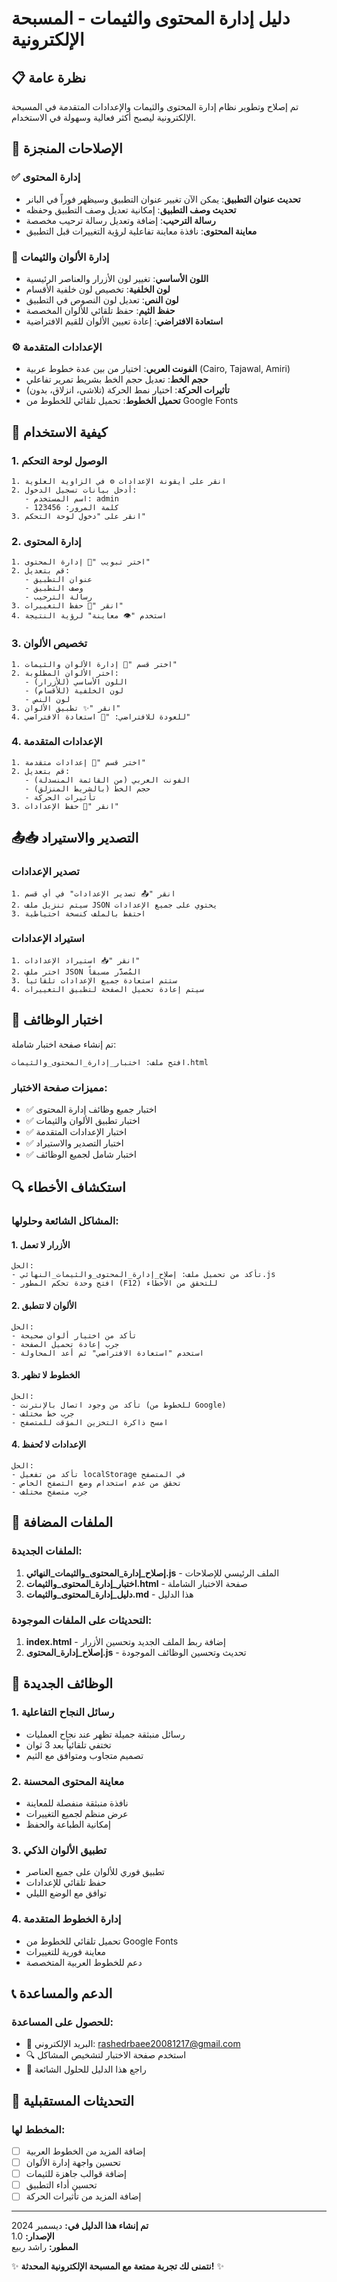 # دليل إدارة المحتوى والثيمات - المسبحة الإلكترونية

## 📋 نظرة عامة

تم إصلاح وتطوير نظام إدارة المحتوى والثيمات والإعدادات المتقدمة في المسبحة الإلكترونية ليصبح أكثر فعالية وسهولة في الاستخدام.

## 🔧 الإصلاحات المنجزة

### ✅ إدارة المحتوى
- **تحديث عنوان التطبيق**: يمكن الآن تغيير عنوان التطبيق وسيظهر فوراً في البانر
- **تحديث وصف التطبيق**: إمكانية تعديل وصف التطبيق وحفظه
- **رسالة الترحيب**: إضافة وتعديل رسالة ترحيب مخصصة
- **معاينة المحتوى**: نافذة معاينة تفاعلية لرؤية التغييرات قبل التطبيق

### 🎨 إدارة الألوان والثيمات
- **اللون الأساسي**: تغيير لون الأزرار والعناصر الرئيسية
- **لون الخلفية**: تخصيص لون خلفية الأقسام
- **لون النص**: تعديل لون النصوص في التطبيق
- **حفظ الثيم**: حفظ تلقائي للألوان المخصصة
- **استعادة الافتراضي**: إعادة تعيين الألوان للقيم الافتراضية

### ⚙️ الإعدادات المتقدمة
- **الفونت العربي**: اختيار من بين عدة خطوط عربية (Cairo, Tajawal, Amiri)
- **حجم الخط**: تعديل حجم الخط بشريط تمرير تفاعلي
- **تأثيرات الحركة**: اختيار نمط الحركة (تلاشي، انزلاق، بدون)
- **تحميل الخطوط**: تحميل تلقائي للخطوط من Google Fonts

## 🚀 كيفية الاستخدام

### 1. الوصول لوحة التحكم
```
1. انقر على أيقونة الإعدادات ⚙️ في الزاوية العلوية
2. أدخل بيانات تسجيل الدخول:
   - اسم المستخدم: admin
   - كلمة المرور: 123456
3. انقر على "دخول لوحة التحكم"
```

### 2. إدارة المحتوى
```
1. اختر تبويب "📝 إدارة المحتوى"
2. قم بتعديل:
   - عنوان التطبيق
   - وصف التطبيق
   - رسالة الترحيب
3. انقر "💾 حفظ التغييرات"
4. استخدم "👁️ معاينة" لرؤية النتيجة
```

### 3. تخصيص الألوان
```
1. اختر قسم "🎨 إدارة الألوان والثيمات"
2. اختر الألوان المطلوبة:
   - اللون الأساسي (للأزرار)
   - لون الخلفية (للأقسام)
   - لون النص
3. انقر "✨ تطبيق الألوان"
4. للعودة للافتراضي: "🔄 استعادة الافتراضي"
```

### 4. الإعدادات المتقدمة
```
1. اختر قسم "📱 إعدادات متقدمة"
2. قم بتعديل:
   - الفونت العربي (من القائمة المنسدلة)
   - حجم الخط (بالشريط المنزلق)
   - تأثيرات الحركة
3. انقر "💾 حفظ الإعدادات"
```

## 📤📥 التصدير والاستيراد

### تصدير الإعدادات
```
1. انقر "📤 تصدير الإعدادات" في أي قسم
2. سيتم تنزيل ملف JSON يحتوي على جميع الإعدادات
3. احتفظ بالملف كنسخة احتياطية
```

### استيراد الإعدادات
```
1. انقر "📥 استيراد الإعدادات"
2. اختر ملف JSON المُصدَّر مسبقاً
3. ستتم استعادة جميع الإعدادات تلقائياً
4. سيتم إعادة تحميل الصفحة لتطبيق التغييرات
```

## 🧪 اختبار الوظائف

تم إنشاء صفحة اختبار شاملة:
```
افتح ملف: اختبار_إدارة_المحتوى_والثيمات.html
```

### مميزات صفحة الاختبار:
- ✅ اختبار جميع وظائف إدارة المحتوى
- ✅ اختبار تطبيق الألوان والثيمات
- ✅ اختبار الإعدادات المتقدمة
- ✅ اختبار التصدير والاستيراد
- ✅ اختبار شامل لجميع الوظائف

## 🔍 استكشاف الأخطاء

### المشاكل الشائعة وحلولها:

#### 1. الأزرار لا تعمل
```
الحل:
- تأكد من تحميل ملف: إصلاح_إدارة_المحتوى_والثيمات_النهائي.js
- افتح وحدة تحكم المطور (F12) للتحقق من الأخطاء
```

#### 2. الألوان لا تتطبق
```
الحل:
- تأكد من اختيار ألوان صحيحة
- جرب إعادة تحميل الصفحة
- استخدم "استعادة الافتراضي" ثم أعد المحاولة
```

#### 3. الخطوط لا تظهر
```
الحل:
- تأكد من وجود اتصال بالإنترنت (للخطوط من Google)
- جرب خط مختلف
- امسح ذاكرة التخزين المؤقت للمتصفح
```

#### 4. الإعدادات لا تُحفظ
```
الحل:
- تأكد من تفعيل localStorage في المتصفح
- تحقق من عدم استخدام وضع التصفح الخاص
- جرب متصفح مختلف
```

## 📁 الملفات المضافة

### الملفات الجديدة:
1. **إصلاح_إدارة_المحتوى_والثيمات_النهائي.js** - الملف الرئيسي للإصلاحات
2. **اختبار_إدارة_المحتوى_والثيمات.html** - صفحة الاختبار الشاملة
3. **دليل_إدارة_المحتوى_والثيمات.md** - هذا الدليل

### التحديثات على الملفات الموجودة:
1. **index.html** - إضافة ربط الملف الجديد وتحسين الأزرار
2. **إصلاح_إدارة_المحتوى.js** - تحديث وتحسين الوظائف الموجودة

## 🎯 الوظائف الجديدة

### 1. رسائل النجاح التفاعلية
- رسائل منبثقة جميلة تظهر عند نجاح العمليات
- تختفي تلقائياً بعد 3 ثوان
- تصميم متجاوب ومتوافق مع الثيم

### 2. معاينة المحتوى المحسنة
- نافذة منبثقة منفصلة للمعاينة
- عرض منظم لجميع التغييرات
- إمكانية الطباعة والحفظ

### 3. تطبيق الألوان الذكي
- تطبيق فوري للألوان على جميع العناصر
- حفظ تلقائي للإعدادات
- توافق مع الوضع الليلي

### 4. إدارة الخطوط المتقدمة
- تحميل تلقائي للخطوط من Google Fonts
- معاينة فورية للتغييرات
- دعم للخطوط العربية المتخصصة

## 📞 الدعم والمساعدة

### للحصول على المساعدة:
- 📧 البريد الإلكتروني: rashedrbaee20081217@gmail.com
- 🔍 استخدم صفحة الاختبار لتشخيص المشاكل
- 📝 راجع هذا الدليل للحلول الشائعة

## 🔄 التحديثات المستقبلية

### المخطط لها:
- [ ] إضافة المزيد من الخطوط العربية
- [ ] تحسين واجهة إدارة الألوان
- [ ] إضافة قوالب جاهزة للثيمات
- [ ] تحسين أداء التطبيق
- [ ] إضافة المزيد من تأثيرات الحركة

---

**تم إنشاء هذا الدليل في:** ديسمبر 2024  
**الإصدار:** 1.0  
**المطور:** راشد ربيع  

✨ **نتمنى لك تجربة ممتعة مع المسبحة الإلكترونية المحدثة!** ✨